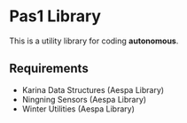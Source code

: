 # Pas1 Library

This is a utility library for coding **autonomous**.

## Requirements

- Karina Data Structures (Aespa Library)
- Ningning Sensors (Aespa Library)
- Winter Utilities (Aespa Library)
